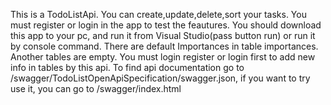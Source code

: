 This is a TodoListApi. You can create,update,delete,sort your tasks. You must register or login in the app to test the feautures. You should download this app to your pc, and run it from Visual Studio(pass button run) or run it by console command. There are default Importances in table importances. Another tables are empty. You must login register or login first to add new info in tables by this api.
To find api documentation go to /swagger/TodoListOpenApiSpecification/swagger.json, if you want to try use it, you can go to /swagger/index.html

